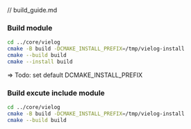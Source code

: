 // build_guide.md

### Build module
```sh
cd ../core/vielog
cmake -B build -DCMAKE_INSTALL_PREFIX=/tmp/vielog-install
cmake --build build
cmake --install build
```
=> Todo: set default DCMAKE_INSTALL_PREFIX

### Build excute include module
```sh
cd ../core/vielog
cmake -B build -DCMAKE_INSTALL_PREFIX=/tmp/vielog-install
cmake --build build
```
